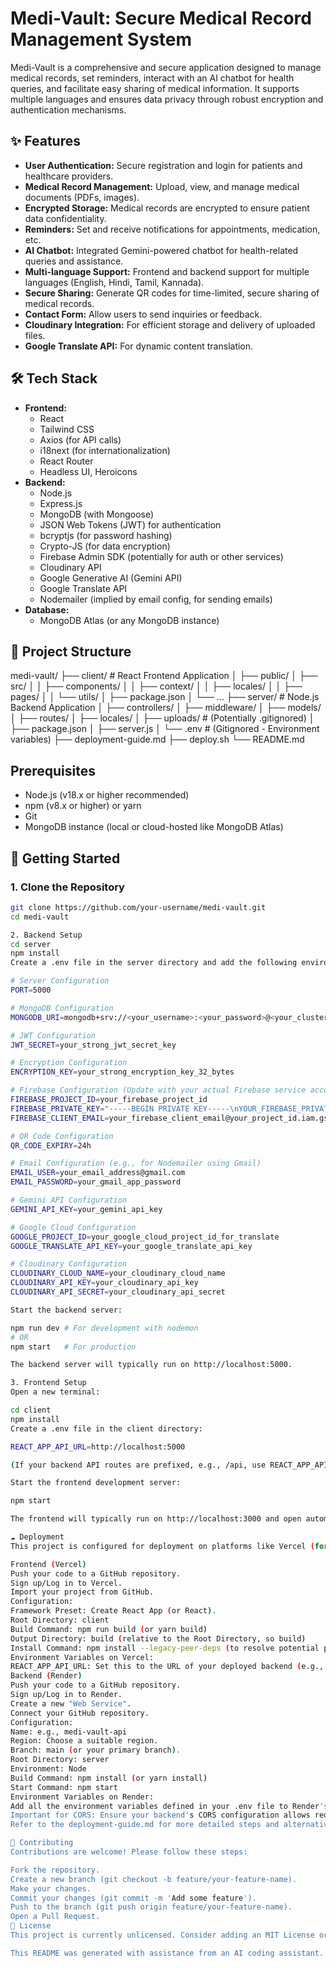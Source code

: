 # Medi-Vault: Secure Medical Record Management System

Medi-Vault is a comprehensive and secure application designed to manage medical records, set reminders, interact with an AI chatbot for health queries, and facilitate easy sharing of medical information. It supports multiple languages and ensures data privacy through robust encryption and authentication mechanisms.

## ✨ Features

*   **User Authentication:** Secure registration and login for patients and healthcare providers.
*   **Medical Record Management:** Upload, view, and manage medical documents (PDFs, images).
*   **Encrypted Storage:** Medical records are encrypted to ensure patient data confidentiality.
*   **Reminders:** Set and receive notifications for appointments, medication, etc.
*   **AI Chatbot:** Integrated Gemini-powered chatbot for health-related queries and assistance.
*   **Multi-language Support:** Frontend and backend support for multiple languages (English, Hindi, Tamil, Kannada).
*   **Secure Sharing:** Generate QR codes for time-limited, secure sharing of medical records.
*   **Contact Form:** Allow users to send inquiries or feedback.
*   **Cloudinary Integration:** For efficient storage and delivery of uploaded files.
*   **Google Translate API:** For dynamic content translation.

## 🛠️ Tech Stack

*   **Frontend:**
    *   React
    *   Tailwind CSS
    *   Axios (for API calls)
    *   i18next (for internationalization)
    *   React Router
    *   Headless UI, Heroicons
*   **Backend:**
    *   Node.js
    *   Express.js
    *   MongoDB (with Mongoose)
    *   JSON Web Tokens (JWT) for authentication
    *   bcryptjs (for password hashing)
    *   Crypto-JS (for data encryption)
    *   Firebase Admin SDK (potentially for auth or other services)
    *   Cloudinary API
    *   Google Generative AI (Gemini API)
    *   Google Translate API
    *   Nodemailer (implied by email config, for sending emails)
*   **Database:**
    *   MongoDB Atlas (or any MongoDB instance)

## 📂 Project Structure
medi-vault/ ├── client/ # React Frontend Application │ ├── public/ │ ├── src/ │ │ ├── components/ │ │ ├── context/ │ │ ├── locales/ │ │ ├── pages/ │ │ └── utils/ │ ├── package.json │ └── ... ├── server/ # Node.js Backend Application │ ├── controllers/ │ ├── middleware/ │ ├── models/ │ ├── routes/ │ ├── locales/ │ ├── uploads/ # (Potentially .gitignored) │ ├── package.json │ ├── server.js │ └── .env # (Gitignored - Environment variables) ├── deployment-guide.md ├── deploy.sh └── README.md


##  Prerequisites

*   Node.js (v18.x or higher recommended)
*   npm (v8.x or higher) or yarn
*   Git
*   MongoDB instance (local or cloud-hosted like MongoDB Atlas)

## 🚀 Getting Started

### 1. Clone the Repository

```bash
git clone https://github.com/your-username/medi-vault.git
cd medi-vault

2. Backend Setup
cd server
npm install
Create a .env file in the server directory and add the following environment variables. Replace placeholder values with your actual credentials and keys.

# Server Configuration
PORT=5000

# MongoDB Configuration
MONGODB_URI=mongodb+srv://<your_username>:<your_password>@<your_cluster>.mongodb.net/<your_database_name>

# JWT Configuration
JWT_SECRET=your_strong_jwt_secret_key

# Encryption Configuration
ENCRYPTION_KEY=your_strong_encryption_key_32_bytes

# Firebase Configuration (Update with your actual Firebase service account details)
FIREBASE_PROJECT_ID=your_firebase_project_id
FIREBASE_PRIVATE_KEY="-----BEGIN PRIVATE KEY-----\nYOUR_FIREBASE_PRIVATE_KEY_HERE\n-----END PRIVATE KEY-----\n"
FIREBASE_CLIENT_EMAIL=your_firebase_client_email@your_project_id.iam.gserviceaccount.com

# QR Code Configuration
QR_CODE_EXPIRY=24h

# Email Configuration (e.g., for Nodemailer using Gmail)
EMAIL_USER=your_email_address@gmail.com
EMAIL_PASSWORD=your_gmail_app_password

# Gemini API Configuration
GEMINI_API_KEY=your_gemini_api_key

# Google Cloud Configuration
GOOGLE_PROJECT_ID=your_google_cloud_project_id_for_translate
GOOGLE_TRANSLATE_API_KEY=your_google_translate_api_key

# Cloudinary Configuration
CLOUDINARY_CLOUD_NAME=your_cloudinary_cloud_name
CLOUDINARY_API_KEY=your_cloudinary_api_key
CLOUDINARY_API_SECRET=your_cloudinary_api_secret

Start the backend server:

npm run dev # For development with nodemon
# OR
npm start   # For production

The backend server will typically run on http://localhost:5000.

3. Frontend Setup
Open a new terminal:

cd client
npm install
Create a .env file in the client directory:

REACT_APP_API_URL=http://localhost:5000

(If your backend API routes are prefixed, e.g., /api, use REACT_APP_API_URL=http://localhost:5000/api)

Start the frontend development server:

npm start

The frontend will typically run on http://localhost:3000 and open automatically in your browser.

☁️ Deployment
This project is configured for deployment on platforms like Vercel (for frontend) and Render (for backend).

Frontend (Vercel)
Push your code to a GitHub repository.
Sign up/Log in to Vercel.
Import your project from GitHub.
Configuration:
Framework Preset: Create React App (or React).
Root Directory: client
Build Command: npm run build (or yarn build)
Output Directory: build (relative to the Root Directory, so build)
Install Command: npm install --legacy-peer-deps (to resolve potential peer dependency issues)
Environment Variables on Vercel:
REACT_APP_API_URL: Set this to the URL of your deployed backend (e.g., https://your-backend-name.onrender.com).
Backend (Render)
Push your code to a GitHub repository.
Sign up/Log in to Render.
Create a new "Web Service".
Connect your GitHub repository.
Configuration:
Name: e.g., medi-vault-api
Region: Choose a suitable region.
Branch: main (or your primary branch).
Root Directory: server
Environment: Node
Build Command: npm install (or yarn install)
Start Command: npm start
Environment Variables on Render:
Add all the environment variables defined in your .env file to Render's environment variable settings for the service. Ensure NODE_ENV is set to production.
Important for CORS: Ensure your backend's CORS configuration allows requests from your Vercel frontend domain. You might need to set a CORS_ORIGIN environment variable if your server.js uses it, or configure the cors middleware directly with your frontend's URL.
Refer to the deployment-guide.md for more detailed steps and alternative deployment options.

🤝 Contributing
Contributions are welcome! Please follow these steps:

Fork the repository.
Create a new branch (git checkout -b feature/your-feature-name).
Make your changes.
Commit your changes (git commit -m 'Add some feature').
Push to the branch (git push origin feature/your-feature-name).
Open a Pull Request.
📄 License
This project is currently unlicensed. Consider adding an MIT License or another open-source license if you wish to share it widely.

This README was generated with assistance from an AI coding assistant.
